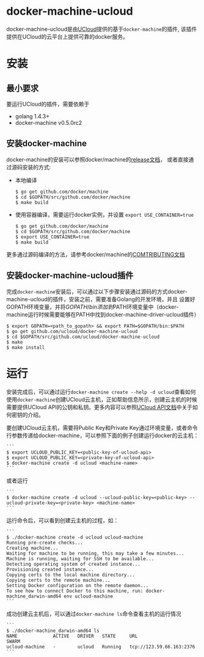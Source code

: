 # docker-machine-ucloud

docker-machine-ucloud是由[UCloud](https://www.ucloud.cn)提供的基于`docker-machine`的插件, 该插件提供在UCloud的云平台上提供可靠的docker服务。

# 安装

## 最小要求
   要运行UCloud的插件，需要依赖于
   * golang 1.4.3+
   * docker-machine v0.5.0rc2

## 安装docker-machine
   docker-machine的安装可以参照docker/machine的[release文档](https://github.com/docker/machine/releases/tag/v0.5.0-rc2)，
   或者直接通过源码安装的方式:
   * 本地编译
       ```
       $ go get github.com/docker/machine
       $ cd $GOPATH/src/github.com/docker/machine
       $ make build
       ```
   * 使用容器编译，需要运行docker实例，并设置 `export USE_CONTAINER=true`
       ```
       $ go get github.com/docker/machine
       $ cd $GOPATH/src/github.com/docker/machine
       $ export USE_CONTAINER=true
       $ make build
       ```
   更多通过源码编译的方法，请参考docker/machine的[COMTRIBUTING文档](https://github.com/docker/machine/blob/master/CONTRIBUTING.md#building)


## 安装docker-machine-ucloud插件
   完成`docker-machine`安装后，可以通过以下步骤安装通过源码的方式docker-machine-ucloud的插件，安装之前，需要准备Golang的开发环境，并且
   设置好GOPATH环境变量，并将$GOPATH/bin添加到$PATH环境变量中（docker-machine运行时候需要能够在PATH中找到docker-machine-driver-ucloud插件）
   ```
   $ export GOPATH=<path_to_gopath> && export PATH=$GOPATH/bin:$PATH
   $ go get github.com/ucloud/docker-machine-ucloud
   $ cd $GOPATH/src/github.com/ucloud/docker-machine-ucloud
   $ make
   $ make install
   ```

# 运行
  安装完成后，可以通过运行`docker-machine create --help -d ucloud`查看如何使用`docker-machine`创建UCloud云主机，正如帮助信息所示，创建云主机的时候
  需要提供UCloud API的公钥和私钥。更多内容可以参照[UCloud API文档](https://docs.ucloud.cn/api/index.html)中关于如何密钥的介绍。

  要创建UCloud云主机，需要将Public Key和Private Key通过环境变量，或者命令行参数传递给docker-machine，可以参照下面的例子创建运行docker的云主机：

    ```
    $ export UCLOUD_PUBLIC_KEY=<public-key-of-ucloud-api>
    $ export UCLOUD_PUBLIC_KEY=<private-key-of-ucloud-api>
    $ docker-machine create -d ucloud <machine-name>
    ```

  或者运行

    ```
    $ docker-machine create -d ucloud --ucloud-public-key=<public-key> --ucloud-private-key=<private-key> <machine-name>
    ```

  运行命令后，可以看到创建云主机的过程，如：

    ```
    $ ./docker-machine create -d ucloud ucloud-machine
    Running pre-create checks...
    Creating machine...
    Waiting for machine to be running, this may take a few minutes...
    Machine is running, waiting for SSH to be available...
    Detecting operating system of created instance...
    Provisioning created instance...
    Copying certs to the local machine directory...
    Copying certs to the remote machine...
    Setting Docker configuration on the remote daemon...
    To see how to connect Docker to this machine, run: docker-machine_darwin-amd64 env ucloud-machine
    ```

   成功创建云主机后，可以通过`docker-machine ls`命令查看主机的运行情况

    ```
    $ ./docker-machine_darwin-amd64 ls
    NAME             ACTIVE   DRIVER   STATE     URL                        SWARM
    ucloud-machine   -        ucloud   Running   tcp://123.59.66.163:2376
    ```
